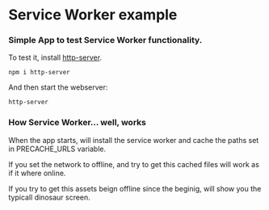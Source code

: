# Service Worker example

### Simple App to test Service Worker functionality.

To test it, install [http-server](https://www.npmjs.com/package/http-server).
```
npm i http-server
```

And then start the webserver:
```
http-server
```

### How Service Worker... well, works
When the app starts, will install the service worker and cache the paths set in PRECACHE_URLS variable.

If you set the network to offline, and try to get this cached files will work as if it where online.

If you try to get this assets beign offline since the beginig, will show you the typicall dinosaur screen.